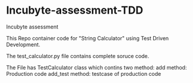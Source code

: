 # Incubyte-assessment-TDD
Incubyte assessment

This Repo container code for "String Calculator" using Test Driven Development.

The test_calculator.py file contains complete soruce code.

The File has TestCalculator class which contins two method:
    add method: Production code
    add_test method: testcase of production code